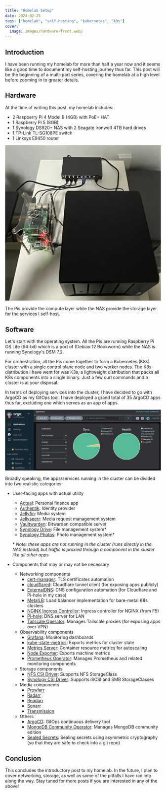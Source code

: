 ```yaml
---
title: "Homelab Setup"
date: 2024-02-25
tags: ["homelab", "self-hosting", "kubernetes", "k3s"]
cover:
  image: images/hardware-front.webp
---
```


## Introduction

I have been running my homelab for more than half a year now and it seems like a good time to document my self-hosting journey thus far. This post will be the beginning of a multi-part series, covering the homelab at a high level before zooming in to greater details.

## Hardware

At the time of writing this post, my homelab includes:

- 2 Raspberry Pi 4 Model B (4GB) with PoE+ HAT
- 1 Raspberry Pi 5 (8GB)
- 1 Synology DS920+ NAS with 2 Seagate Ironwolf 4TB hard drives
- 1 TP-Link TL-SG108PE switch
- 1 Linksys E9450 router

![Hardware top view](images/hardware-top.webp)

The Pis provide the compute layer while the NAS provide the storage layer for the services I self-host.

## Software

Let's start with the operating system. All the Pis are running Raspberry Pi OS Lite (64-bit) which is a port of (Debian 12 Bookworm) while the NAS is running Synology's DSM 7.2.

For orchestration, all the Pis come together to form a Kubernetes (K8s) cluster with a single control plane node and two worker nodes. The K8s distribution I have went for was K3s, a lightweight distribution that packs all K8s components into a single binary. Just a few curl commands and a cluster is at your disposal.

In terms of deploying services into the cluster, I have decided to go with ArgoCD as my GitOps tool. I have deployed a grand total of 35 ArgoCD apps thus far, excluding one which serves as an app of apps.

![ArgoCD apps](images/argocd-apps.png)

Broadly speaking, the apps/services running in the cluster can be divided into two realistic categories:

- User-facing apps with actual utility

  - [Actual](https://github.com/actualbudget/actual): Personal finance app
  - [Authentik](https://github.com/goauthentik/authentik): Identity provider
  - [Jellyfin](https://github.com/jellyfin/jellyfin): Media system
  - [Jellyseerr](https://github.com/Fallenbagel/jellyseerr): Media request management system
  - [Vaultwarden](https://github.com/dani-garcia/vaultwarden): Bitwarden compatible server
  - [Synology Drive](https://www.synology.com/en-global/dsm/feature/drive): File management system\*
  - [Synology Photos](https://www.synology.com/en-global/dsm/feature/photos): Photo management system\*

  \* _Note: these apps are not running in the cluster (runs directly in the NAS instead) but traffic is proxied through a component in the cluster like all other apps_

- Components that may or may not be necessary
  - Networking components
    - [cert-manager](https://github.com/cert-manager/cert-manager): TLS certificates automation
    - [cloudflared](https://github.com/cloudflare/cloudflared): Cloudflare tunnel client (for exposing apps publicly)
    - [ExternalDNS](https://github.com/kubernetes-sigs/external-dns): DNS configuration automation (for Cloudflare and Pi-hole in my case)
    - [MetalLB](https://github.com/metallb/metallb): Load balancer implementation for bare-metal K8s clusters
    - [NGINX Ingress Controller](https://github.com/nginxinc/kubernetes-ingress): Ingress controller for NGINX (from F5)
    - [Pi-hole](https://github.com/pi-hole/pi-hole): DNS server for LAN
    - [Tailscale Operator](https://github.com/tailscale/tailscale): Manages Tailscale proxies (for exposing apps over VPN)
  - Observability components
    - [Grafana](https://github.com/grafana/grafana): Monitoring dashboards
    - [kube-state-metrics](https://github.com/kubernetes/kube-state-metrics): Exports metrics for cluster state
    - [Metrics Server](https://github.com/kubernetes-sigs/metrics-server): Container resource metrics for autoscaling
    - [Node Exporter](https://github.com/prometheus/node_exporter): Exports machine metrics
    - [Prometheus Operator](https://github.com/prometheus-operator/prometheus-operator): Manages Prometheus and related monitoring components
  - Storage components
    - [NFS CSI Driver](https://github.com/kubernetes-csi/csi-driver-nfs): Supports NFS StorageClass
    - [Synology CSI Driver](https://github.com/SynologyOpenSource/synology-csi): Supports iSCSI and SMB StorageClasses
  - Media components
    - [Prowlarr](https://github.com/Prowlarr/Prowlarr)
    - [Radarr](https://github.com/Radarr/Radarr)
    - [Readarr](https://github.com/Readarr/Readarr)
    - [Sonarr](https://github.com/Sonarr/Sonarr)
    - [Transmission](https://github.com/transmission/transmission)
  - Others
    - [ArgoCD](https://github.com/argoproj/argo-cd): GitOps continuous delivery tool
    - [MongoDB Community Operator](https://github.com/mongodb/mongodb-kubernetes-operator): Manages MongoDB community edition
    - [Sealed Secrets](https://github.com/bitnami-labs/sealed-secrets): Sealing secrets using asymmetric cryptography (so that they are safe to check into a git repo)

## Conclusion

This concludes the introductory post to my homelab. In the future, I plan to cover networking, storage, as well as some of the pitfalls I have ran into along the way. Stay tuned for more posts if you are interested in any of the above!
